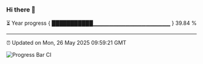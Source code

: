 ### Hi there 👋

⏳ Year progress { ███████████▁▁▁▁▁▁▁▁▁▁▁▁▁▁▁▁▁▁▁ } 39.84 %

---

⏰ Updated on Mon, 26 May 2025 09:59:21 GMT

![Progress Bar CI](https://github.com/IshwaranRudhara/GIT-ACTION/workflows/Progress%20Bar%20CI/badge.svg)
